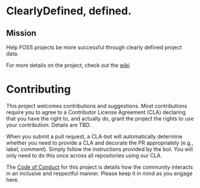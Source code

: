 # ClearlyDefined, defined.

## Mission
Help FOSS projects be more successful through clearly defined project data.

For more details on the project, check out the [wiki](https://github.com/clearlydefined/clearlydefined/wiki)

# Contributing

This project welcomes contributions and suggestions. Most contributions require you to
agree to a Contributor License Agreement (CLA) declaring that you have the right to,
and actually do, grant the project the rights to use your contribution. Details are TBD.

When you submit a pull request, a CLA-bot will automatically determine whether you need
to provide a CLA and decorate the PR appropriately (e.g., label, comment). Simply follow the
instructions provided by the bot. You will only need to do this once across all repositories using our CLA.

The [Code of Conduct](CODE_OF_CONDUCT.md) for this project is details how the community interacts in 
an inclusive and respectful manner. Please keep it in mind as you engage here.
